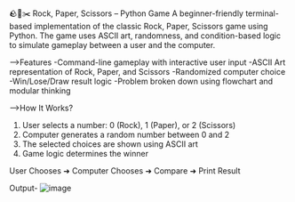 🪨📄✂️ Rock, Paper, Scissors – Python Game
A beginner-friendly terminal-based implementation of the classic Rock, Paper, Scissors game using Python.
The game uses ASCII art, randomness, and condition-based logic to simulate gameplay between a user and the computer.

-->Features
-Command-line gameplay with interactive user input
-ASCII Art representation of Rock, Paper, and Scissors
-Randomized computer choice
-Win/Lose/Draw result logic
-Problem broken down using flowchart and modular thinking

-->How It Works?
1. User selects a number: 0 (Rock), 1 (Paper), or 2 (Scissors)
2. Computer generates a random number between 0 and 2
3. The selected choices are shown using ASCII art
4. Game logic determines the winner

User Chooses ➜ Computer Chooses ➜ Compare ➜ Print Result

Output-
![image](https://github.com/user-attachments/assets/f4389c78-1c9b-406f-9e53-ceec40149d42)

